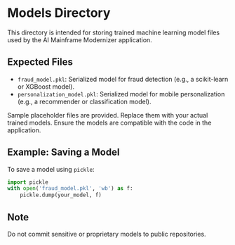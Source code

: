 

# Models Directory

This directory is intended for storing trained machine learning model files used by the AI Mainframe Modernizer application.

## Expected Files
- `fraud_model.pkl`: Serialized model for fraud detection (e.g., a scikit-learn or XGBoost model).
- `personalization_model.pkl`: Serialized model for mobile personalization (e.g., a recommender or classification model).

Sample placeholder files are provided. Replace them with your actual trained models. Ensure the models are compatible with the code in the application.

## Example: Saving a Model
To save a model using `pickle`:
```python
import pickle
with open('fraud_model.pkl', 'wb') as f:
    pickle.dump(your_model, f)
```

## Note
Do not commit sensitive or proprietary models to public repositories.
